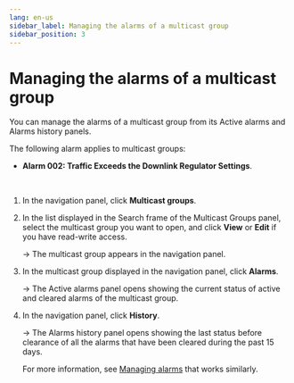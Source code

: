 ```yaml
---
lang: en-us
sidebar_label: Managing the alarms of a multicast group
sidebar_position: 3
---
```


# Managing the alarms of a multicast group

You can manage the alarms of a multicast group from its Active alarms
and Alarms history panels.

The following alarm applies to multicast groups:

- **Alarm 002: Traffic Exceeds the Downlink Regulator Settings**.

 

1.  In the navigation panel, click **Multicast groups**.

2.  In the list displayed in the Search frame of the Multicast Groups
    panel, select the multicast group you want to open, and click
    **View** or **Edit** if you have read-write access.

    -\> The multicast group appears in the navigation panel.

3.  In the multicast group displayed in the navigation panel, click
    **Alarms**.

    -\> The Active alarms panel opens showing the current status of
    active and cleared alarms of the multicast group.

4.  In the navigation panel, click **History**.

    -\> The Alarms history panel opens showing the last status before
    clearance of all the alarms that have been cleared during the past
    15 days.

    For more information, see [Managing alarms](../../manage-device-alarms/index.md) that works similarly.

